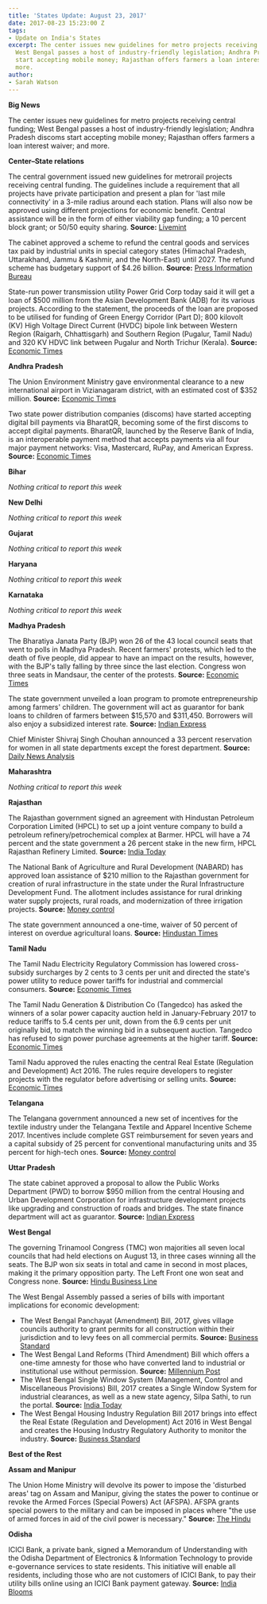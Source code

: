 ```yaml
---
title: 'States Update: August 23, 2017'
date: 2017-08-23 15:23:00 Z
tags:
- Update on India's States
excerpt: The center issues new guidelines for metro projects receiving central funding;
  West Bengal passes a host of industry-friendly legislation; Andhra Pradesh discoms
  start accepting mobile money; Rajasthan offers farmers a loan interest waiver; and
  more.
author:
- Sarah Watson
---
```


**Big News**

The center issues new guidelines for metro projects receiving central funding; West Bengal passes a host of industry-friendly legislation; Andhra Pradesh discoms start accepting mobile money; Rajasthan offers farmers a loan interest waiver; and more.

**Center–State relations**

The central government issued new guidelines for metrorail projects receiving central funding. The guidelines include a requirement that all projects have private participation and present a plan for &#39;last mile connectivity&#39; in a 3-mile radius around each station. Plans will also now be approved using different projections for economic benefit. Central assistance will be in the form of either viability gap funding; a 10 percent block grant; or 50/50 equity sharing. **Source:** [Livemint](http://www.livemint.com/Politics/7045cMPeYExXD6UND1XK5O/Union-Cabinet-approves-new-metro-rail-policy.html)

The cabinet approved a scheme to refund the central goods and services tax paid by industrial units in special category states (Himachal Pradesh, Uttarakhand, Jammu &amp; Kashmir, and the North-East) until 2027. The refund scheme has budgetary support of $4.26 billion. **Source:** [Press Information Bureau](http://pib.nic.in/newsite/pmreleases.aspx?mincode=63)

State-run power transmission utility Power Grid Corp today said it will get a loan of $500 million from the Asian Development Bank (ADB) for its various projects. According to the statement, the proceeds of the loan are proposed to be utilised for funding of Green Energy Corridor (Part D); 800 kilovolt (KV)  High Voltage Direct Current (HVDC) bipole link between Western Region (Raigarh, Chhattisgarh) and Southern Region (Pugalur, Tamil Nadu) and 320 KV HDVC link between Pugalur and North Trichur (Kerala). **Source:** [Economic Times](http://energy.economictimes.indiatimes.com/news/power/power-grid-inks-500-million-loan-pact-with-adb/60128824)

**Andhra Pradesh**

The Union Environment Ministry gave environmental clearance to a new international airport in Vizianagaram district, with an estimated cost of $352 million. **Source:** [Economic Times](http://economictimes.indiatimes.com/industry/transportation/airlines-/-aviation/green-nod-to-rs-2k-crore-bhogapuram-international-airport-project-in-andhra-pradesh/articleshow/60156339.cms)

Two state power distribution companies (discoms) have started accepting digital bill payments via BharatQR, becoming some of the first discoms to accept digital payments. BharatQR, launched by the Reserve Bank of India, is an interoperable payment method that accepts payments via all four major payment networks: Visa, Mastercard, RuPay, and American Express. **Source:** [Economic Times](http://economictimes.indiatimes.com/industry/energy/power/andhra-pradesh-power-companies-adopt-bharatqr/articleshow/60157027.cms)

**Bihar**

_Nothing critical to report this week_

**New Delhi**

_Nothing critical to report this week_

**Gujarat**

_Nothing critical to report this week_

**Haryana**

_Nothing critical to report this week_

**Karnataka**

_Nothing critical to report this week_

**Madhya Pradesh**

The Bharatiya Janata Party (BJP) won 26 of the 43 local council seats that went to polls in Madhya Pradesh. Recent farmers&#39; protests, which led to the death of five people, did appear to have an impact on the results, however, with the BJP&#39;s tally falling by three since the last election. Congress won three seats in Mandsaur, the center of the protests. **Source:** [Economic Times](http://economictimes.indiatimes.com/news/politics-and-nation/bjp-wins-local-polls-in-madhya-pradesh-but-congress-grabs-all-seats-in-mandsaur/articleshow/60092750.cms)

The state government unveiled a loan program to promote entrepreneurship among farmers&#39; children. The government will act as guarantor for bank loans to children of farmers between $15,570 and $311,450. Borrowers will also enjoy a subsidized interest rate. **Source:** [Indian Express](http://indianexpress.com/article/india/madhya-pradesh-to-give-farmer-children-loans-to-start-businesses-4797117/)

Chief Minister Shivraj Singh Chouhan announced a 33 percent reservation for women in all state departments except the forest department. **Source:** [Daily News Analysis](http://www.dnaindia.com/india/report-mp-cm-announces-33-reservation-for-females-in-all-departments-excluding-forest-2535914)

**Maharashtra**

_Nothing critical to report this week_

**Rajasthan**

The Rajasthan government signed an agreement with Hindustan Petroleum Corporation Limited (HPCL) to set up a joint venture company to build a petroleum refinery/petrochemical complex at Barmer. HPCL will have a 74 percent and the state government a 26 percent stake in the new firm, HPCL Rajasthan Refinery Limited. **Source:** [India Today](http://indiatoday.intoday.in/story/rajasthan-hpcl-sign-joint-venture-for-barmer-oil-refinery-complex/1/1028412.html)

The National Bank of Agriculture and Rural Development (NABARD) has approved loan assistance of $210 million to the Rajasthan government for creation of rural infrastructure in the state under the Rural Infrastructure Development Fund. The allotment includes assistance for rural drinking water supply projects, rural roads, and modernization of three irrigation projects. **Source:** [Money control](http://www.moneycontrol.com/news/business/economy/nabard-sanctions-rs-1350-cr-loan-to-rajasthan-govt-2364773.html)

The state government announced a one-time, waiver of 50 percent of interest on overdue agricultural loans. **Source:** [Hindustan Times](http://www.hindustantimes.com/jaipur/raje-govt-to-waive-50-interest-amount-on-farm-loans/story-VW8QGrWWfY4aQyLLyZwjYL.html)

**Tamil Nadu**

The Tamil Nadu Electricity Regulatory Commission has lowered cross-subsidy surcharges by 2 cents to 3 cents per unit and directed the state&#39;s power utility to reduce power tariffs for industrial and commercial consumers. **Source:** [Economic Times](http://energy.economictimes.indiatimes.com/news/power/industries-to-benefit-as-tamil-nadu-cuts-cross-subsidy-surcharges/60100223)

The Tamil Nadu Generation &amp; Distribution Co (Tangedco) has asked the winners of a solar power capacity auction held in January-February 2017 to reduce tariffs to 5.4 cents per unit, down from the 6.9 cents per unit originally bid, to match the winning bid in a subsequent auction. Tangedco has refused to sign power purchase agreements at the higher tariff. **Source:** [Economic Times](http://economictimes.indiatimes.com/industry/energy/power/tamil-nadu-latest-to-push-solar-companies-for-post-auction-tariff-cut/articleshow/60077687.cms)

Tamil Nadu approved the rules enacting the central Real Estate (Regulation and Development) Act 2016. The rules require developers to register projects with the regulator before advertising or selling units. **Source:** [Economic Times](http://economictimes.indiatimes.com/wealth/personal-finance-news/tn-govt-tells-builders-to-not-sell-or-advertise-projects-without-rera-registration/articleshow/60031595.cms)

**Telangana**

The Telangana government announced a new set of incentives for the textile industry under the Telangana Textile and Apparel Incentive Scheme 2017. Incentives include complete GST reimbursement for seven years and a capital subsidy of 25 percent for conventional manufacturing units and 35 percent for high-tech ones. **Source:** [Money control](http://www.moneycontrol.com/news/business/economy/telangana-govt-offers-incentives-to-textiles-industry-2364451.html)

**Uttar Pradesh**

The state cabinet approved a proposal to allow the Public Works Department (PWD) to borrow $950 million from the central Housing and Urban Development Corporation for infrastructure development projects like upgrading and construction of roads and bridges. The state finance department will act as guarantor. **Source:** [Indian Express](http://indianexpress.com/article/cities/lucknow/uttar-pradesh-cabinet-meeting-pwd-allowed-to-raise-funds-from-hudco-4801935/)

**West Bengal**

The governing Trinamool Congress (TMC) won majorities all seven local councils that had held elections on August 13, in three cases winning all the seats. The BJP won six seats in total and came in second in most places, making it the primary opposition party. The Left Front one won seat and Congress none. **Source:** [Hindu Business Line](http://www.thehindubusinessline.com/news/national/tmc-sweeps-civic-polls-in-bengal/article9821732.ece)

The West Bengal Assembly passed a series of bills with important implications for economic development:

- The West Bengal Panchayat (Amendment) Bill, 2017, gives village councils authority to grant permits for all construction within their jurisdiction and to levy fees on all commercial permits. **Source:** [Business Standard](http://www.business-standard.com/article/current-affairs/west-bengal-assembly-passes-panchayat-bill-117081801230_1.html)
- The West Bengal Land Reforms (Third Amendment) Bill which offers a one-time amnesty for those who have converted land to industrial or institutional use without permission. **Source:** [Millennium Post](http://www.millenniumpost.in/kolkata/west-bengal-land-reforms-bill-passed-258113)
- The West Bengal Single Window System (Management, Control and Miscellaneous Provisions) Bill, 2017 creates a Single Window System for industrial clearances, as well as a new state agency, Silpa Sathi, to run the portal. **Source:** [India Today](http://indiatoday.intoday.in/story/single-window-bill-passed-to-attract-investors-in-bengal/1/1028254.html)
- The West Bengal Housing Industry Regulation Bill 2017 brings into effect the Real Estate (Regulation and Development) Act 2016 in West Bengal and creates the Housing Industry Regulatory Authority to monitor the industry. **Source:** [Business Standard](http://www.business-standard.com/article/pti-stories/bengal-adopts-rera-more-clarity-once-rules-comes-117081601566_1.html)

**Best of the Rest**

**Assam and Manipur**

The Union Home Ministry will devolve its power to impose the &#39;disturbed areas&#39; tag on Assam and Manipur, giving the states the power to continue or revoke the Armed Forces (Special Powers) Act (AFSPA). AFSPA grants special powers to the military and can be imposed in places where &quot;the use of armed forces in aid of the civil power is necessary.&quot; **Source:** [The Hindu](http://www.thehindu.com/news/national/assam-manipur-can-now-decide-on-afspa/article19498849.ece)

**Odisha**

ICICI Bank, a private bank, signed a Memorandum of Understanding with the Odisha Department of Electronics &amp; Information Technology to provide e-governance services to state residents. This initiative will enable all residents, including those who are not customers of ICICI Bank, to pay their utility bills online using an ICICI Bank payment gateway. **Source:** [India Blooms](https://www.indiablooms.com/ibns_new/finance-details/7693/icici-bank-signs-mou-with-government-of-odisha-for-e-governance-services.html)